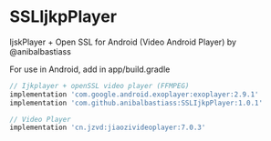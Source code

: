 # SSLIjkpPlayer
IjskPlayer + Open SSL for Android (Video Android Player) by @anibalbastiass

For use in Android, add in app/build.gradle

```gradle
// Ijkplayer + openSSL video player (FFMPEG)
implementation 'com.google.android.exoplayer:exoplayer:2.9.1'
implementation 'com.github.anibalbastiass:SSLIjkpPlayer:1.0.1'

// Video Player
implementation 'cn.jzvd:jiaozivideoplayer:7.0.3'
```
